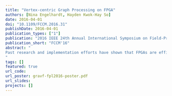 ```yaml
---
title: "Vertex-centric Graph Processing on FPGA"
authors: [Nina Engelhardt, Hayden Kwok-Hay So]
date: 2016-04-01
doi: "10.1109/FCCM.2016.31"
publishDate: 2016-04-01
publication_types: ["1"]
publication: "2016 IEEE 24th Annual International Symposium on Field-Programmable Custom Computing Machines (FCCM)"
publication_short: "FCCM'16"
abstract: "
Past research and implementation efforts have shown that FPGAs are efficient at processing many graph algorithms. However, they are notoriously hard to program, leading to impractically long development times even for simple applications. We propose a vertex-centric framework for graph processing on FPGAs, providing a base execution model and distributed architecture so that developers need only write very small application kernels.
"
tags: []
featured: true
url_code: 
url_poster: gravf-fpl2016-poster.pdf
url_slides: 
projects: []
---
```

